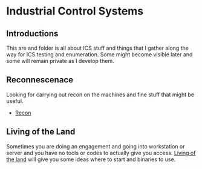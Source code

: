 # Industrial Control Systems

## Introductions
This are and folder is all about ICS stuff and things that I gather along the way for ICS testing and enumeration. Some might become visible later and some will remain private as I develop them.


## Reconnescenace
Looking for carrying out recon on the machines and fine stuff that might be useful.
- [Recon](/ICS/reconn.md)


## Living of the Land
Sometimes you are doing an engagement and going into workstation or server and you have no tools or codes to actually give you access. [Living of the land](/ICS/lol.md) will give you some ideas where to start and binaries to use.
